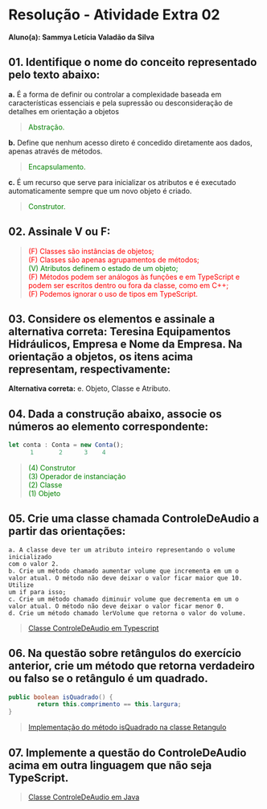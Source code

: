 # Resolução - Atividade Extra 02

**Aluno(a): Sammya Letícia Valadão da Silva**

## 01. Identifique o nome do conceito representado pelo texto abaixo:

 **a.** É a forma de definir ou controlar a complexidade baseada em características essenciais e pela supressão ou desconsideração de detalhes em orientação a objetos  
><span style="color: green;">Abstração.</span>

 **b.** Define que nenhum acesso direto é concedido diretamente aos dados, apenas através de métodos.
><span style="color: green;">Encapsulamento.</span>
  
 **c.** É um recurso que serve para inicializar os atributos e é executado automaticamente sempre que um novo objeto é criado.
><span style="color: green;">Construtor.</span>

## 02. Assinale V ou F:

><span style="color:red">(F) Classes são instâncias de objetos;</span><br>
><span style="color:red">(F) Classes são apenas agrupamentos de métodos;</span><br>
><span style="color:green">(V) Atributos definem o estado de um objeto;</span><br>
><span style="color:red">(F) Métodos podem ser análogos às funções e em TypeScript e podem ser
escritos dentro ou fora da classe, como em C++;</span><br>
><span style="color:red">(F) Podemos ignorar o uso de tipos em TypeScript.</span><br>

## 03. Considere os elementos e assinale a alternativa correta: Teresina Equipamentos Hidráulicos, Empresa e Nome da Empresa. Na orientação a objetos, os itens acima representam, respectivamente:

**Alternativa correta:** e. Objeto, Classe e Atributo.

## 04. Dada a construção abaixo, associe os números ao elemento correspondente:

```TypeScript
let conta : Conta = new Conta();
      1       2      3    4
````
> <span style="color:green">(4) Construtor <br>
> (3) Operador de instanciação <br>
> (2) Classe <br>
> (1) Objeto </span>

## 05. Crie uma classe chamada ControleDeAudio a partir das orientações:
    a. A classe deve ter um atributo inteiro representando o volume inicializado
    com o valor 2.
    b. Crie um método chamado aumentar volume que incrementa em um o
    valor atual. O método não deve deixar o valor ficar maior que 10. Utilize
    um if para isso;
    c. Crie um método chamado diminuir volume que decrementa em um o
    valor atual. O método não deve deixar o valor ficar menor 0.
    d. Crie um método chamado lerVolume que retorna o valor do volume.

>[Classe ControleDeAudio em Typescript](https://github.com/samleticias/POO-ADS/blob/main/AtividadeExtra02/Classes/ControleDeAudio.ts)

## 06. Na questão sobre retângulos do exercício anterior, crie um método que retorna verdadeiro ou falso se o retângulo é um quadrado.
````Java
public boolean isQuadrado() {
        return this.comprimento == this.largura;
}
````
>[Implementação do método isQuadrado na classe Retangulo](https://github.com/samleticias/POO-ADS/blob/main/AtividadeExtra01/Classes/Retangulo/Retangulo.java)

## 07. Implemente a questão do ControleDeAudio acima em outra linguagem que não seja TypeScript.
>[Classe ControleDeAudio em Java](https://github.com/samleticias/POO-ADS/blob/main/AtividadeExtra02/Classes/ControleDeAudio.java)


